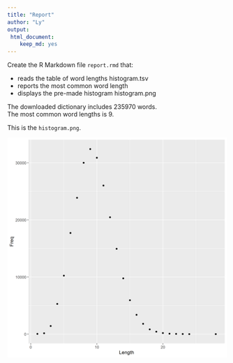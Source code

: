 ```yaml
---
title: "Report"
author: "Ly"
output: 
 html_document:
    keep_md: yes
---
```


Create the R Markdown file `report.rmd` that:  
* reads the table of word lengths histogram.tsv  
* reports the most common word length  
* displays the pre-made histogram histogram.png  



The downloaded dictionary includes 235970 words.  
The most common word lengths is 9.  

This is the `histogram.png`.  

![*Fig. 1* A histogram of English word lengths](histogram.png)  
